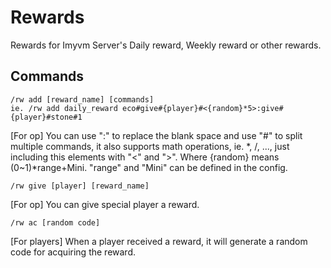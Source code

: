 # Rewards
Rewards for Imyvm Server's Daily reward, Weekly reward or other rewards.

## Commands
    /rw add [reward_name] [commands]
    ie. /rw add daily_reward eco#give#{player}#<{random}*5>:give#{player}#stone#1
[For op] You can use ":" to replace the blank space and use "#" to split multiple commands, it also supports math operations, ie. *, /, ..., just including this elements with "<" and ">". Where {random} means (0~1)*range+Mini. "range" and "Mini" can be defined in the config.

    /rw give [player] [reward_name]
[For op] You can give special player a reward.

    /rw ac [random code]
[For players] When a player received a reward, it will generate a random code for acquiring the reward.

